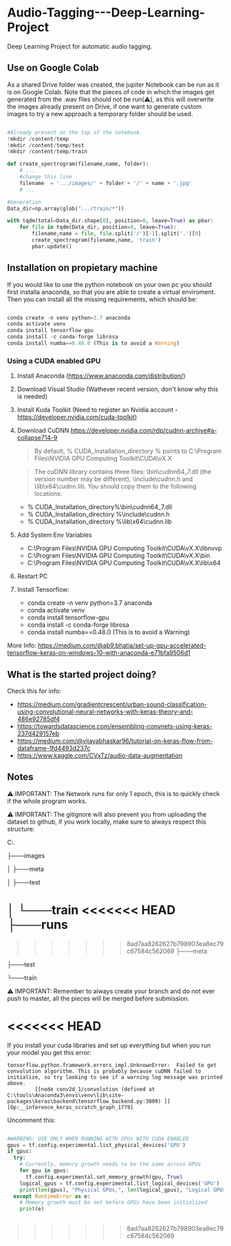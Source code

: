 # Audio-Tagging---Deep-Learning-Project
Deep Learning Project for automatic audio tagging.

## Use on Google Colab

As a shared Drive folder was created, the jupiter Notebook can be run as it is on Google Colab. Note that the pieces of code in which the images get generated from the .wav files should not be run(⚠️), as this will overwrite the images already present on Drive, if one want to generate custom images to try a new approach a temporary folder should be used.

```python

#Already present on the top of the notebook.
!mkdir /content/temp
!mkdir /content/temp/test
!mkdir /content/temp/train

def create_spectrogram(filename,name, folder):
    # ...
    #change this line 
    filename  = '.../images/' + folder + '/' + name + '.jpg'
    # ...

#Generation
Data_dir=np.array(glob(".../train/*"))

with tqdm(total=Data_dir.shape[0], position=0, leave=True) as pbar:
    for file in tqdm(Data_dir, position=0, leave=True):
        filename,name = file, file.split('/')[-1].split('.')[0]
        create_spectrogram(filename,name, 'train')
        pbar.update()
```

## Installation on propietary machine

If you would like to use the python notebook on your own pc you should first installa anaconda, so that you are able to create a virtual enviroment. Then you can install all the missing requirements, which should be:

```python

conda create -n venv python=3.7 anaconda
conda activate venv
conda install tensorflow-gpu
conda install -c conda-forge librosa
conda install numba==0.48.0 (This is to avoid a Warning)
```

### Using a CUDA enabled GPU

1. Install Anaconda (https://www.anaconda.com/distribution/)
2. Download Visual Studio (Wathever recent version, don't know why this is needed)
3. Install Kuda Toolkit (Need to register an Nvidia account - https://developer.nvidia.com/cuda-toolkit)
4. Download CuDNN https://developer.nvidia.com/rdp/cudnn-archive#a-collapse714-9
    > By default, % CUDA_Installation_directory % points to C:\Program Files\NVIDIA GPU Computing Toolkit\CUDA\vX.X
    
    > The cuDNN library contains three files: \bin\cudnn64_7.dll (the version number may be different), \include\cudnn.h and \lib\x64\cudnn.lib. You should copy them to the following locations:
    - % CUDA_Installation_directory%\bin\cudnn64_7.dll
    - % CUDA_Installation_directory %\include\cudnn.h
    - % CUDA_Installation_directory %\lib\x64\cudnn.lib
5. Add System Env Variables 
    - C:\Program Files\NVIDIA GPU Computing Toolkit\CUDA\vX.X\libnvvp
    - C:\Program Files\NVIDIA GPU Computing Toolkit\CUDA\vX.X\bin
    - C:\Program Files\NVIDIA GPU Computing Toolkit\CUDA\vX.X\lib\x64
6. Restart PC
7. Install Tensorflow:
    - conda create -n venv python=3.7 anaconda
    - conda activate venv
    - conda install tensorflow-gpu
    - conda install -c conda-forge librosa
    - conda install numba==0.48.0 (This is to avoid a Warning)
   
More Info: https://medium.com/@ab9.bhatia/set-up-gpu-accelerated-tensorflow-keras-on-windows-10-with-anaconda-e71bfa9506d1

## What is the started project doing?

Check this for info:
- https://medium.com/gradientcrescent/urban-sound-classification-using-convolutional-neural-networks-with-keras-theory-and-486e92785df4
- https://towardsdatascience.com/ensembling-convnets-using-keras-237d429157eb
- https://medium.com/@vijayabhaskar96/tutorial-on-keras-flow-from-dataframe-1fd4493d237c
- https://www.kaggle.com/CVxTz/audio-data-augmentation

## Notes

⚠️ IMPORTANT: The Network runs for only 1 epoch, this is to quickly check if the whole program works.

⚠️ IMPORTANT: The gitignore will also prevent you from uploading the dataset to github, if you work locally, make sure to always respect this structure:

C:.

├───images

│   ├───meta

│   ├───test

│   └───train
<<<<<<< HEAD
├───runs
=======

>>>>>>> 8ad7aa8262627b798903ea8ec79c67584c562069
├───meta

├───test

└───train

⚠️ IMPORTANT: Remember to always create your branch and do not ever push to master, all the pieces will be merged before submission.

<<<<<<< HEAD
=======
If you install your cuda libraries and set up everything but when you run your model you get this error:

```
tensorflow.python.framework.errors_impl.UnknownError:  Failed to get convolution algorithm. This is probably because cuDNN failed to initialize, so try looking to see if a warning log message was printed 
above.
         [[node conv2d_1/convolution (defined at C:\tools\Anaconda3\envs\venv\lib\site-packages\keras\backend\tensorflow_backend.py:3009) ]] [Op:__inference_keras_scratch_graph_1779]
```
Uncomment this:

```python

#WARNING: USE ONLY WHEN RUNNING WITH GPUs WITH CUDA ENABLED
gpus = tf.config.experimental.list_physical_devices('GPU')
if gpus:
  try:
    # Currently, memory growth needs to be the same across GPUs
    for gpu in gpus:
      tf.config.experimental.set_memory_growth(gpu, True)
    logical_gpus = tf.config.experimental.list_logical_devices('GPU')
    print(len(gpus), "Physical GPUs,", len(logical_gpus), "Logical GPUs")
  except RuntimeError as e:
    # Memory growth must be set before GPUs have been initialized
    print(e)
    
```

>>>>>>> 8ad7aa8262627b798903ea8ec79c67584c562069

